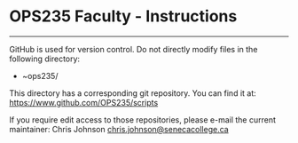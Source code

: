 # OPS235 Faculty - Instructions
----
GitHub is used for version control. Do not directly modify files in the following directory:
* ~ops235/

This directory has a corresponding git repository. You can find it at:
https://www.github.com/OPS235/scripts

If you require edit access to those repositories, please e-mail the current maintainer:
Chris Johnson <chris.johnson@senecacollege.ca>